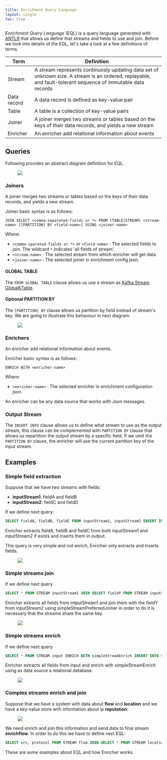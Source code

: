 ```yaml
---
title: Enrichment Query Language
layout: single
toc: true
---
```


*Enrichment Query Language* (EQL) is a query language generated with [ANTLR](https://www.antlr.org/) that allows us define that streams and fields to use and join. Before we look into details of the EQL, let's take a look at a few definitions of terms.

|Term|Definition|
|----------|----------|
|Stream|A stream represents continuosly updating data set of unknown size. A stream is an ordered, replayable, and fault-tolerant sequence of immutable data records|
|Data record|A data record is defined as key-value pair|
|Table|A table is a collection of key-value pairs|
|Joiner|A joiner merges two streams or tables based on the keys of their data records, and yields a new stream|
|Enricher| An enricher add relational information about events |

## Queries

Following provides an abstract diagram definition for EQL.

<figure>
    <a href="{{ '/assets/images/eql_syntax.png' | relative_url }}"><img src="{{ '/assets/images/eql_syntax.png' | relative_url }}"></a>
</figure>

### Joiners

A joiner merges two streams or tables based on the keys of their data records, and yields a new stream.

Joiner basic syntax is as follows:

`JOIN SELECT <comma-separated-fields or *> FROM (TABLE|STREAM) <stream-name> [[PARTITION] BY <field-name>] USING <joiner-name>`

Where:

- `<comma-sparated-fields or *>` or `<field-name>` : The selected fields to join. The wildcard `*` indicates 'all fields of stream'.
- `<stream-name>` : The selected stream from which enricher will get data.
- `<joiner-name>` : The selected joiner in enrichment config json.

#### GLOBAL TABLE

The `FROM GLOBAL TABLE` clause allows us use a stream as [Kafka Stream GlobalKTable](https://docs.confluent.io/current/streams/concepts.html#globalktable).

#### Optional PARTITION BY

The `[PARTITION] BY` clause allows us partition by field instead of stream's key. We are going to illustrate this behaviour in next diagram:

<figure>
    <a href="{{ '/assets/images/joiner_partition_by.png' | relative_url }}"><img src="{{ '/assets/images/joiner_partition_by.png' | relative_url }}"></a>
</figure>

### Enrichers

An enricher add relational information about events.

Enricher basic syntax is as follows:

`ENRICH WITH <enricher-name>`

Where:

- `<enricher-name>` : The selected enricher in enrichment configuration json.

An enricher can be any data source that works with Json messages.

### Output Stream

The `INSERT INTO` clause allows us to define what stream to use as the output stream, this clause can be complemented with `PARTITION BY` clause that allows us repartition the output stream by a specific field. If we omit the `PARTITION BY` clause, the enricher will use the current partition key of the input stream.

## Examples

### Simple field extraction

Suppose that we have two streams with fields:

- **inputStream1**: fieldA and fieldB
- **inputStream2**: fieldC and fieldD

If we define next query:
```sql
SELECT fieldA, fieldB, fieldC FROM inputStream1, inputStream2 INSERT INTO STREAM output
```

Enricher extracts fieldA, fieldB and fieldC from both inputStream1 and inputStream2 if exists and inserts them in output.

This query is very simple and not enrich, Enricher only extracts and inserts fields.

<figure>
    <a href="{{ '/assets/images/simple_extraction.png' | relative_url }}"><img src="{{ '/assets/images/simple_extraction.png' | relative_url }}"></a>
</figure>

### Simple streams join

If we define next query

```sql
SELECT * FROM STREAM inputStream1 JOIN SELECT fieldY FROM STREAM inputStream2 USING simpleStreamPreferredJoiner INSERT INTO STREAM output
```

Enricher extracts all fields from intputStream1 and join them with the fieldY from inputStream2 using simpleStreamPreferredJoiner in order to do it is necessary that the streams share the same key.

<figure>
    <a href="{{ '/assets/images/simple_join.png' | relative_url }}"><img src="{{ '/assets/images/simple_join.png' | relative_url }}"></a>
</figure>

### Simple streams enrich

If we define next query

```sql
SELECT * FROM STREAM input ENRICH WITH simpleStreamEnrich INSERT INTO STREAM output
```

Enricher extracts all fields from input and enrich with simpleStreamEnrich using as data source a relational database.

<figure>
    <a href="{{ '/assets/images/simple_enrich.png' | relative_url }}"><img src="{{ '/assets/images/simple_enrich.png' | relative_url }}"></a>
</figure>

### Complex streams enrich and join

Suppose that we have a system with data about **flow** and **location** and we have a key-value store with information about ip **reputation**:

<figure>
    <a href="{{ '/assets/images/complex_join_and_enrich.png' | relative_url }}"><img src="{{ '/assets/images/complex_join_and_enrich.png' | relative_url }}"></a>
</figure>

We need enrich and join this information and send data to final stream **enrichflow**. In order to do this we have to define next EQL:

```sql
SELECT src, protocol FROM STREAM flow JOIN SELECT * FROM STREAM location USING simpleStreamPreferredJoiner ENRICH WITH reputationStreamEnrich INSERT INTO STREAM enrichflow
```

These are some examples about EQL and how Enricher works.

